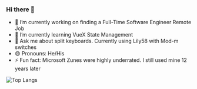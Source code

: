 ### Hi there 👋

<!--
**PilarCha/PilarCha** is a ✨ _special_ ✨ repository because its `README.md` (this file) appears on your GitHub profile.

Here are some ideas to get you started:
-->
- 🔭 I’m currently working on finding a Full-Time Software Engineer Remote Job
- 🌱 I’m currently learning VueX State Management
- 💬 Ask me about split keyboards. Currently using Lily58 with Mod-m switches
- 😄 Pronouns: He/His
- ⚡ Fun fact: Microsoft Zunes were highly underrated. I still used mine 12 years later

![Top Langs](https://github-readme-stats.vercel.app/api/top-langs/?username=PilarCha&theme=radical&hide=HTML,css)
